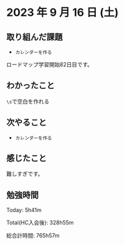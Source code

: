 # 2023 年 9 月 16 日 (土)

## 取り組んだ課題

- `カレンダーを作る`

ロードマップ学習開始82日目です。

## わかったこと

`\s`で空白を作れる

## 次やること

- `カレンダーを作る`

## 感じたこと

難しすぎです。

## 勉強時間

Today: 5h41m

Total(HC入会後): 328h55m

総合計時間: 765h57m
